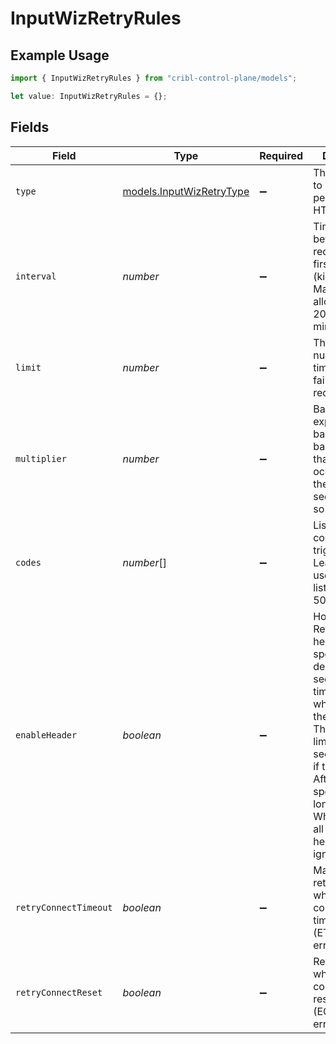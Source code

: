# InputWizRetryRules

## Example Usage

```typescript
import { InputWizRetryRules } from "cribl-control-plane/models";

let value: InputWizRetryRules = {};
```

## Fields

| Field                                                                                                                                                                                                                                                              | Type                                                                                                                                                                                                                                                               | Required                                                                                                                                                                                                                                                           | Description                                                                                                                                                                                                                                                        |
| ------------------------------------------------------------------------------------------------------------------------------------------------------------------------------------------------------------------------------------------------------------------ | ------------------------------------------------------------------------------------------------------------------------------------------------------------------------------------------------------------------------------------------------------------------ | ------------------------------------------------------------------------------------------------------------------------------------------------------------------------------------------------------------------------------------------------------------------ | ------------------------------------------------------------------------------------------------------------------------------------------------------------------------------------------------------------------------------------------------------------------ |
| `type`                                                                                                                                                                                                                                                             | [models.InputWizRetryType](../models/inputwizretrytype.md)                                                                                                                                                                                                         | :heavy_minus_sign:                                                                                                                                                                                                                                                 | The algorithm to use when performing HTTP retries                                                                                                                                                                                                                  |
| `interval`                                                                                                                                                                                                                                                         | *number*                                                                                                                                                                                                                                                           | :heavy_minus_sign:                                                                                                                                                                                                                                                 | Time interval between failed request and first retry (kickoff). Maximum allowed value is 20,000 ms (1/3 minute).                                                                                                                                                   |
| `limit`                                                                                                                                                                                                                                                            | *number*                                                                                                                                                                                                                                                           | :heavy_minus_sign:                                                                                                                                                                                                                                                 | The maximum number of times to retry a failed HTTP request                                                                                                                                                                                                         |
| `multiplier`                                                                                                                                                                                                                                                       | *number*                                                                                                                                                                                                                                                           | :heavy_minus_sign:                                                                                                                                                                                                                                                 | Base for exponential backoff, e.g., base 2 means that retries will occur after 2, then 4, then 8 seconds, and so on                                                                                                                                                |
| `codes`                                                                                                                                                                                                                                                            | *number*[]                                                                                                                                                                                                                                                         | :heavy_minus_sign:                                                                                                                                                                                                                                                 | List of HTTP codes that trigger a retry. Leave empty to use the default list of 429 and 503.                                                                                                                                                                       |
| `enableHeader`                                                                                                                                                                                                                                                     | *boolean*                                                                                                                                                                                                                                                          | :heavy_minus_sign:                                                                                                                                                                                                                                                 | Honor any Retry-After header that specifies a delay (in seconds) or a timestamp after which to retry the request. The delay is limited to 20 seconds, even if the Retry-After header specifies a longer delay. When disabled, all Retry-After headers are ignored. |
| `retryConnectTimeout`                                                                                                                                                                                                                                              | *boolean*                                                                                                                                                                                                                                                          | :heavy_minus_sign:                                                                                                                                                                                                                                                 | Make a single retry attempt when a connection timeout (ETIMEDOUT) error occurs                                                                                                                                                                                     |
| `retryConnectReset`                                                                                                                                                                                                                                                | *boolean*                                                                                                                                                                                                                                                          | :heavy_minus_sign:                                                                                                                                                                                                                                                 | Retry request when a connection reset (ECONNRESET) error occurs                                                                                                                                                                                                    |